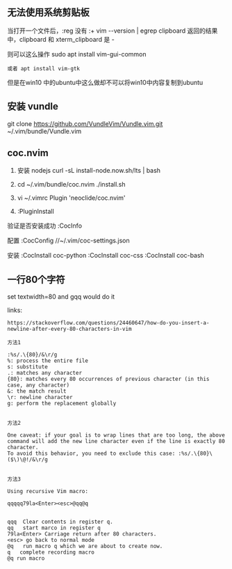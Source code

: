 ## 无法使用系统剪贴板

当打开一个文件后，:reg 没有 :+ 
vim --version | egrep clipboard 返回的结果中，clipboard 和 xterm_clipboard 是 - 

则可以这么操作
    sudo apt install vim-gui-common

    或者 apt install vim-gtk

但是在win10 中的ubuntu中这么做却不可以将win10中内容复制到ubuntu



## 安装 vundle

git clone https://github.com/VundleVim/Vundle.vim.git ~/.vim/bundle/Vundle.vim



## coc.nvim

1. 安装 nodejs
    curl -sL install-node.now.sh/lts | bash

1. cd ~/.vim/bundle/coc.nvim
    ./install.sh

1. vi ~/.vimrc
    Plugin 'neoclide/coc.nvim'

1. :PluginInstall


验证是否安装成功
    :CocInfo

配置
    :CocConfig      //~/.vim/coc-settings.json

安装
    :CocInstall coc-python
    :CocInstall coc-css
    :CocInstall coc-bash

## 一行80个字符

set textwidth=80 and gqq would do it


links:

    https://stackoverflow.com/questions/24460647/how-do-you-insert-a-newline-after-every-80-characters-in-vim

```
方法1

:%s/.\{80}/&\r/g
%: process the entire file
s: substitute
.: matches any character
{80}: matches every 80 occurrences of previous character (in this case, any character)
&: the match result
\r: newline character
g: perform the replacement globally


方法2

One caveat: if your goal is to wrap lines that are too long, the above command will add the new line character even if the line is exactly 80 character. 
To avoid this behavior, you need to exclude this case: :%s/.\{80}\($\)\@!/&\r/g


方法3

Using recursive Vim macro:

qqqqq79la<Enter><esc>@qq@q


qqq  Clear contents in register q.
qq   start marco in register q
79la<Enter> Carriage return after 80 characters.
<esc> go back to normal mode
@q   run macro q which we are about to create now.
q   complete recording macro
@q run macro
```

